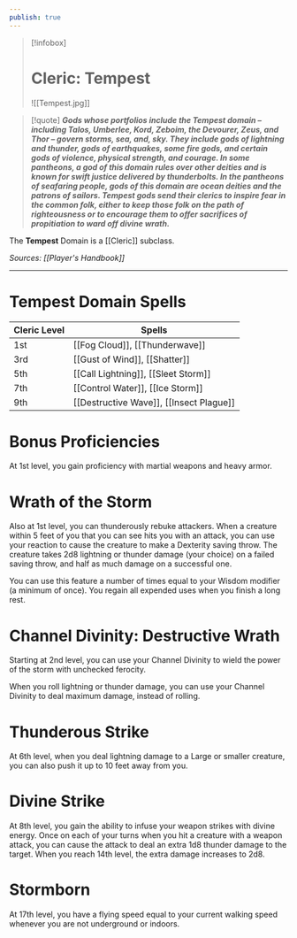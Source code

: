 ```yaml
---
publish: true
---
```

> [!infobox]
> # Cleric: Tempest
> ![[Tempest.jpg]]

> [!quote]
> **_Gods whose portfolios include the Tempest domain – including Talos, Umberlee, Kord, Zeboim, the Devourer, Zeus, and Thor – govern storms, sea, and, sky. They include gods of lightning and thunder, gods of earthquakes, some fire gods, and certain gods of violence, physical strength, and courage. In some pantheons, a god of this domain rules over other deities and is known for swift justice delivered by thunderbolts. In the pantheons of seafaring people, gods of this domain are ocean deities and the patrons of sailors. Tempest gods send their clerics to inspire fear in the common folk, either to keep those folk on the path of righteousness or to encourage them to offer sacrifices of propitiation to ward off divine wrath._**

The **Tempest** Domain is a [[Cleric]] subclass.

*Sources: [[Player's Handbook]]*
***
# Tempest Domain Spells
| Cleric Level | Spells                                  |
| ------------ | --------------------------------------- |
| 1st          | [[Fog Cloud]], [[Thunderwave]]          |
| 3rd          | [[Gust of Wind]], [[Shatter]]           |
| 5th          | [[Call Lightning]], [[Sleet Storm]]     |
| 7th          | [[Control Water]], [[Ice Storm]]        |
| 9th          | [[Destructive Wave]], [[Insect Plague]] |
# Bonus Proficiencies
At 1st level, you gain proficiency with martial weapons and heavy armor.
# Wrath of the Storm
Also at 1st level, you can thunderously rebuke attackers. When a creature within 5 feet of you that you can see hits you with an attack, you can use your reaction to cause the creature to make a Dexterity saving throw. The creature takes 2d8 lightning or thunder damage (your choice) on a failed saving throw, and half as much damage on a successful one.

You can use this feature a number of times equal to your Wisdom modifier (a minimum of once). You regain all expended uses when you finish a long rest.
# Channel Divinity: Destructive Wrath
Starting at 2nd level, you can use your Channel Divinity to wield the power of the storm with unchecked ferocity.

When you roll lightning or thunder damage, you can use your Channel Divinity to deal maximum damage, instead of rolling.
# Thunderous Strike
At 6th level, when you deal lightning damage to a Large or smaller creature, you can also push it up to 10 feet away from you.
# Divine Strike
At 8th level, you gain the ability to infuse your weapon strikes with divine energy. Once on each of your turns when you hit a creature with a weapon attack, you can cause the attack to deal an extra 1d8 thunder damage to the target. When you reach 14th level, the extra damage increases to 2d8.
# Stormborn
At 17th level, you have a flying speed equal to your current walking speed whenever you are not underground or indoors.